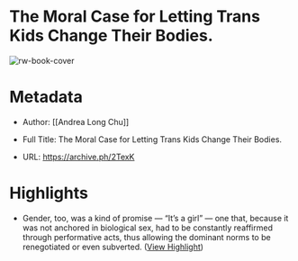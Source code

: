# The Moral Case for Letting Trans Kids Change Their Bodies.

![rw-book-cover](https://archive.ph/2TexK/49df154315087f973dfe5d1161d284914fa09919/scr.png)

# Metadata
- Author: [[Andrea Long Chu]]
- Full Title: The Moral Case for Letting Trans Kids Change Their Bodies.

- URL: https://archive.ph/2TexK

# Highlights
- Gender, too, was a kind of promise — “It’s a girl” — one that, because it was not anchored in biological sex, had to be constantly reaffirmed through performative acts, thus allowing the dominant norms to be renegotiated or even subverted. ([View Highlight](https://read.readwise.io/read/01hygh4qm3bm5fee1etfpydawc))
